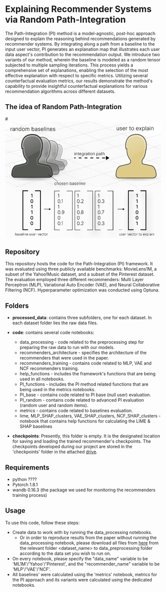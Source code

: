 # Explaining Recommender Systems via Random Path-Integration

The Path-Integration (PI) method is a model-agnostic, post-hoc approach designed to explain the reasoning behind recommendations generated by recommender systems. By integrating along a path from a baseline to the input user vector, PI generates an explanation map that illustrates each user data aspect's contribution to the recommendation output. We introduce two variants of our method, wherein the baseline is modeled as a random tensor subjected to multiple sampling iterations. This process yields a comprehensive set of explanations, enabling the selection of the most effective explanation with respect to specific metrics. Utilizing several counterfactual evaluation metrics, our results demonstrate the method's capability to provide insightful counterfactual explanations for various recommendation algorithms across different datasets.

## The idea of Random Path-Integration
#![LXR_diagram](https://github.com/ExplainRec/PI4Rec/blob/main/PI_diagram.PNG)

## Repository

This repository hosts the code for the Path-Integration (PI) framework. 
It was evaluated using three publicly available benchmarks: MovieLens1M, a subset of the Yahoo!Music dataset, and a subset of the Pinterest dataset. 
The evaluation employed three different recommenders: Multi Layer Perceptron (MLP), Variational Auto Encoder (VAE), and Neural Collaborative Filtering (NCF). 
Hyperparameter optimization was conducted using Optuna.

## Folders

* **processed_data**: contains three subfolders, one for each dataset. In each dataset folder lies the raw data files.
* **code**: contains several code notebooks:
  - data_processing - code related to the preprocessing step for preparing the raw data to run with our models.
  - recommenders_architecture - specifies the architecture of the recommenders that were used in the paper.
  - recommenders_training - contains code related to MLP, VAE and NCF recommenders training.
  - help_functions - includes the framework's functions that are being used in all notebooks.
  - PI_functions - includes the PI method related functions that are being used in the metrics notebooks.
  - PI_base - contains code related to PI base (null user) evaluation.
  - PI_random - contains code related to advanced PI evaluation (random user and random items).
  - metrics - contains code related to baselines evaluation.
  - lime, MLP_SHAP_clusters, VAE_SHAP_clusters, NCF_SHAP_clusters - notebook that contains help functions for calculating the LIME & SHAP baselines

* **checkpoints**: Presently, this folder is empty.  It is the designated location for saving and loading the trained recommender's checkpoints. The checkpoints developed during our project are stored in the 'checkpoints' folder in the attached [drive](https://drive.google.com/drive/u/1/folders/1v8jZD2Ew-D4XA0k1NLxgVsHS6q4Aj-KP).
  
## Requirements

* python ????
* Pytorch 1.8.1
* wandb 0.16.3 (the package we used for monitoring the recommenders training process)

## Usage

To use this code, follow these steps:
+ Create data to work with by running the data_processing notebooks.
  - Or in order to reproduce results from the paper without running the data_processing notebook, please download all files from [here](https://drive.google.com/drive/u/1/folders/1oto5QPrhisx2A4MCwub5OUHYdZTYAQxq) from the relevant folder <dataset_name> to data_preprocessing folder according to the data set you wish to run on. 
+ On every notebook, please specify the "data_name" variable to be 'ML1M'/'Yahoo'/'Pinterest', and the "recommender_name" variable to be 'MLP'/'VAE'/'NCF'.
+ All baselines' were calculated using the 'metrics' notebook, metrics for the PI approach and its variants were calculated using the dedicated notebooks.

